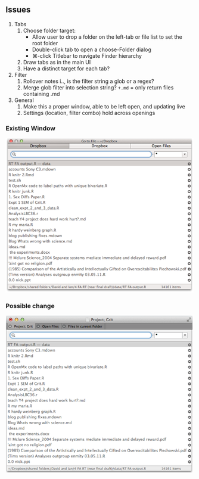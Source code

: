 ## Issues
1. Tabs
	1. Choose folder target:
		* Allow user to drop a folder on the left-tab or file list to set the root folder
		* Double-click tab to open a choose-Folder dialog
		* ⌘-click Titlebar to navigate Finder hierarchy
	2. Draw tabs as in the main UI
	3. Have a distinct target for each tab?
2. Filter
	1. Rollover notes i.., is the filter string a glob or a regex?
	2. Merge glob filter into selection string? `+.md` = only return files containing .md
3. General
	1. Make this a proper window, able to be left open, and updating live
	2. Settings (location, filter combo) hold across openings

### Existing Window
![Image Alt](https://github.com/tbates/wiki/raw/master/images/old_cmdT.png)

### Possible change

![Image Alt](https://github.com/tbates/wiki/raw/master/images/proposed.png)
